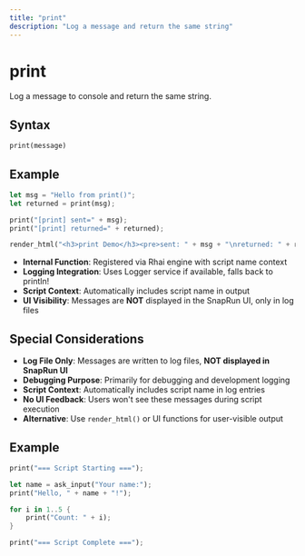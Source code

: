 ```yaml
---
title: "print"
description: "Log a message and return the same string"
---
```


# print

Log a message to console and return the same string.

## Syntax

```rust
print(message)
```

## Example

```rust
let msg = "Hello from print()";
let returned = print(msg);

print("[print] sent=" + msg);
print("[print] returned=" + returned);

render_html("<h3>print Demo</h3><pre>sent: " + msg + "\nreturned: " + returned + "</pre>");
```

- **Internal Function**: Registered via Rhai engine with script name context
- **Logging Integration**: Uses Logger service if available, falls back to println!
- **Script Context**: Automatically includes script name in output
- **UI Visibility**: Messages are **NOT** displayed in the SnapRun UI, only in log files

## Special Considerations

- **Log File Only**: Messages are written to log files, **NOT displayed in SnapRun UI**
- **Debugging Purpose**: Primarily for debugging and development logging
- **Script Context**: Automatically includes script name in log entries
- **No UI Feedback**: Users won't see these messages during script execution
- **Alternative**: Use `render_html()` or UI functions for user-visible output

## Example

```rust
print("=== Script Starting ===");

let name = ask_input("Your name:");
print("Hello, " + name + "!");

for i in 1..5 {
    print("Count: " + i);
}

print("=== Script Complete ===");
```


